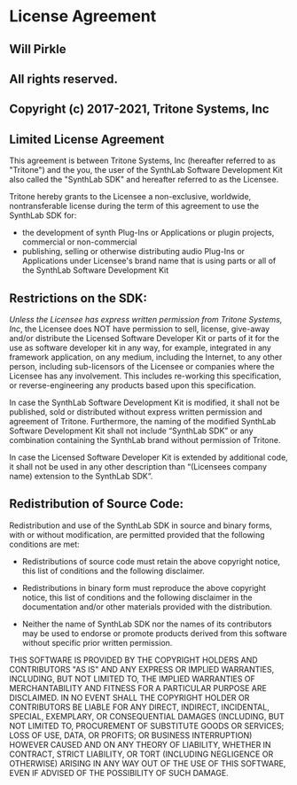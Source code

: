 # License Agreement
## Will Pirkle
## All rights reserved.
## Copyright (c) 2017-2021, Tritone Systems, Inc

## Limited License Agreement
This agreement is between Tritone Systems, Inc (hereafter referred to as "Tritone")
and the you, the user of the SynthLab Software Development Kit also called the
"SynthLab SDK" and hereafter referred to as the Licensee.

Tritone hereby grants to the Licensee a non-exclusive, worldwide,
nontransferable license during the term of this agreement to use the
SynthLab SDK for:

* the development of synth Plug-Ins or Applications or plugin projects, commercial or non-commercial
* publishing, selling or otherwise distributing audio Plug-Ins or Applications under Licensee's brand name
  that is using parts or all of the SynthLab Software Development Kit

## Restrictions on the SDK:
*Unless the Licensee has express written permission from Tritone Systems, Inc*, the
Licensee does NOT have permission to sell, license, give-away and/or distribute the
Licensed Software Developer Kit or parts of it for the use as software developer
kit in any way, for example, integrated in any framework application,
on any medium, including the Internet, to any other person, including
sub-licensors of the Licensee or companies where the Licensee has any involvement.
This includes re-working this specification, or reverse-engineering
any products based upon this specification.

In case the SynthLab Software Development Kit is modified, it shall not be published,
sold or distributed without express written permission and agreement of Tritone.
Furthermore, the naming of the modified SynthLab Software Development Kit
shall not include “SynthLab SDK” or any combination containing the SynthLab brand
without permission of Tritone.

In case the Licensed Software Developer Kit is extended by additional code,
it shall not be used in any other description than “(Licensees company name)
extension to the SynthLab SDK”.

## Redistribution of Source Code:
Redistribution and use of the SynthLab SDK in source and binary forms,
with or without modification, are permitted provided that the following
conditions are met:

* Redistributions of source code must retain the above copyright notice, this
  list of conditions and the following disclaimer.

* Redistributions in binary form must reproduce the above copyright notice,
  this list of conditions and the following disclaimer in the documentation
  and/or other materials provided with the distribution.

* Neither the name of SynthLab SDK nor the names of its
  contributors may be used to endorse or promote products derived from
  this software without specific prior written permission.

THIS SOFTWARE IS PROVIDED BY THE COPYRIGHT HOLDERS AND CONTRIBUTORS "AS IS"
AND ANY EXPRESS OR IMPLIED WARRANTIES, INCLUDING, BUT NOT LIMITED TO, THE
IMPLIED WARRANTIES OF MERCHANTABILITY AND FITNESS FOR A PARTICULAR PURPOSE ARE
DISCLAIMED. IN NO EVENT SHALL THE COPYRIGHT HOLDER OR CONTRIBUTORS BE LIABLE
FOR ANY DIRECT, INDIRECT, INCIDENTAL, SPECIAL, EXEMPLARY, OR CONSEQUENTIAL
DAMAGES (INCLUDING, BUT NOT LIMITED TO, PROCUREMENT OF SUBSTITUTE GOODS OR
SERVICES; LOSS OF USE, DATA, OR PROFITS; OR BUSINESS INTERRUPTION) HOWEVER
CAUSED AND ON ANY THEORY OF LIABILITY, WHETHER IN CONTRACT, STRICT LIABILITY,
OR TORT (INCLUDING NEGLIGENCE OR OTHERWISE) ARISING IN ANY WAY OUT OF THE USE
OF THIS SOFTWARE, EVEN IF ADVISED OF THE POSSIBILITY OF SUCH DAMAGE.
